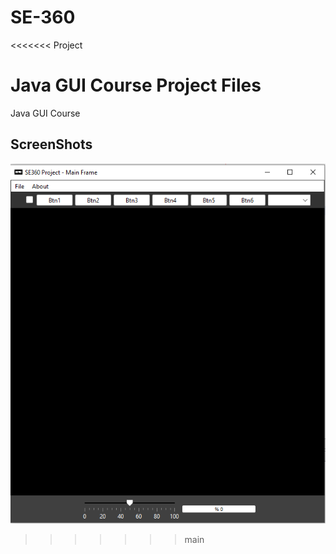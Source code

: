 # SE-360
<<<<<<< Project

Java GUI Course Project Files
=======
Java GUI Course

## ScreenShots ##
![Alt Text](https://github.com/AtahanEkici/SE-360/blob/main/SE360.png)
>>>>>>> main
